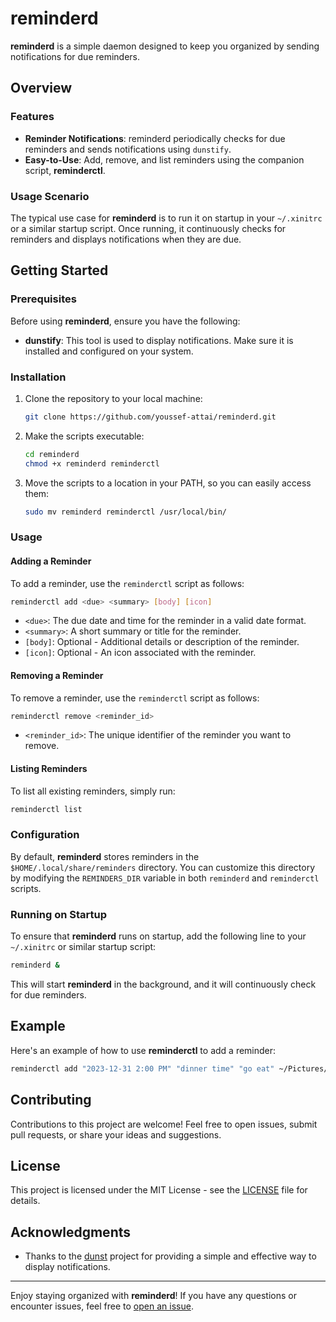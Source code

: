 # reminderd

**reminderd** is a simple daemon designed to keep you organized by sending notifications for due reminders.

## Overview

### Features

- **Reminder Notifications**: reminderd periodically checks for due reminders and sends notifications using `dunstify`.
- **Easy-to-Use**: Add, remove, and list reminders using the companion script, **reminderctl**.

### Usage Scenario

The typical use case for **reminderd** is to run it on startup in your `~/.xinitrc` or a similar startup script. Once running, it continuously checks for reminders and displays notifications when they are due.

## Getting Started

### Prerequisites

Before using **reminderd**, ensure you have the following:

- **dunstify**: This tool is used to display notifications. Make sure it is installed and configured on your system.

### Installation

1. Clone the repository to your local machine:

   ```bash
   git clone https://github.com/youssef-attai/reminderd.git
   ```

2. Make the scripts executable:

   ```bash
   cd reminderd
   chmod +x reminderd reminderctl
   ```

3. Move the scripts to a location in your PATH, so you can easily access them:

   ```bash
   sudo mv reminderd reminderctl /usr/local/bin/
   ```

### Usage

#### Adding a Reminder

To add a reminder, use the `reminderctl` script as follows:

```bash
reminderctl add <due> <summary> [body] [icon]
```

- `<due>`: The due date and time for the reminder in a valid date format.
- `<summary>`: A short summary or title for the reminder.
- `[body]`: Optional - Additional details or description of the reminder.
- `[icon]`: Optional - An icon associated with the reminder.

#### Removing a Reminder

To remove a reminder, use the `reminderctl` script as follows:

```bash
reminderctl remove <reminder_id>
```

- `<reminder_id>`: The unique identifier of the reminder you want to remove.

#### Listing Reminders

To list all existing reminders, simply run:

```bash
reminderctl list
```

### Configuration

By default, **reminderd** stores reminders in the `$HOME/.local/share/reminders` directory. You can customize this directory by modifying the `REMINDERS_DIR` variable in both `reminderd` and `reminderctl` scripts.

### Running on Startup

To ensure that **reminderd** runs on startup, add the following line to your `~/.xinitrc` or similar startup script:

```bash
reminderd &
```

This will start **reminderd** in the background, and it will continuously check for due reminders.

## Example

Here's an example of how to use **reminderctl** to add a reminder:

```bash
reminderctl add "2023-12-31 2:00 PM" "dinner time" "go eat" ~/Pictures/svg/burger.svg
```

## Contributing

Contributions to this project are welcome! Feel free to open issues, submit pull requests, or share your ideas and suggestions.

## License

This project is licensed under the MIT License - see the [LICENSE](LICENSE) file for details.

## Acknowledgments

- Thanks to the [dunst](https://dunst-project.org/) project for providing a simple and effective way to display notifications.

---

Enjoy staying organized with **reminderd**! If you have any questions or encounter issues, feel free to [open an issue](https://github.com/youssef-attai/reminderd/issues).
